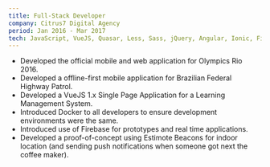 ```yaml
---
title: Full-Stack Developer
company: Citrus7 Digital Agency
period: Jan 2016 - Mar 2017
tech: JavaScript, VueJS, Quasar, Less, Sass, jQuery, Angular, Ionic, Firebase, Estimote Beacons
---
```


- Developed the official mobile and web application for Olympics Rio 2016.
- Developed a offline-first mobile application for Brazilian Federal Highway Patrol.
- Developed a VueJS 1.x Single Page Application for a Learning Management System.
- Introduced Docker to all developers to ensure development environments were the same.
- Introduced use of Firebase for prototypes and real time applications.
- Developed a proof-of-concept using Estimote Beacons for indoor location (and sending push notifications when someone got next the coffee maker).